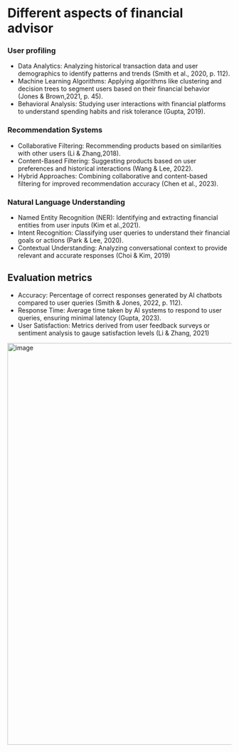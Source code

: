 # Different aspects of financial advisor
### User profiling
- Data Analytics: Analyzing historical transaction data and user demographics to identify patterns and trends (Smith et al., 2020, p. 112).
- Machine Learning Algorithms: Applying algorithms like clustering and decision trees to segment users based on their financial behavior (Jones & Brown,2021, p. 45).
- Behavioral Analysis: Studying user interactions with financial platforms to understand spending habits and risk tolerance (Gupta, 2019).
### Recommendation Systems
- Collaborative Filtering: Recommending products based on similarities with other users (Li & Zhang,2018).
- Content-Based Filtering: Suggesting products based on user preferences and historical interactions (Wang & Lee, 2022).
- Hybrid Approaches: Combining collaborative and content-based filtering for improved recommendation accuracy (Chen et al., 2023).
### Natural Language Understanding
- Named Entity Recognition (NER): Identifying and extracting financial entities from user inputs (Kim et al.,2021).
- Intent Recognition: Classifying user queries to understand their financial goals or actions (Park & Lee, 2020).
- Contextual Understanding: Analyzing conversational context to provide relevant and accurate responses (Choi & Kim, 2019)

## Evaluation metrics
- Accuracy: Percentage of correct responses generated by AI chatbots compared to user queries (Smith & Jones, 2022, p. 112).
- Response Time: Average time taken by AI systems to respond to user queries, ensuring minimal latency (Gupta, 2023).
- User Satisfaction: Metrics derived from user feedback surveys or sentiment analysis to gauge satisfaction levels (Li & Zhang, 2021)

<img width="1646" height="901" alt="image" src="https://github.com/user-attachments/assets/a74f6931-5577-4c8f-8869-43b7ffec4e35" />

